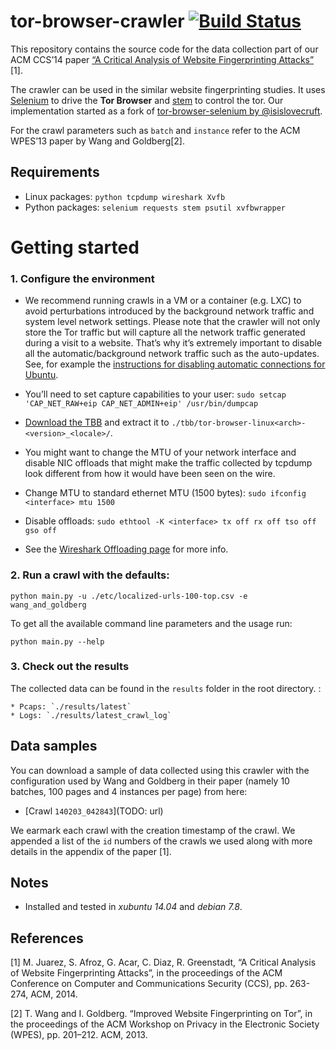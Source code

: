 tor-browser-crawler [![Build Status](https://travis-ci.org/webfp/tor-browser-crawler.svg)](https://travis-ci.org/webfp/tor-browser-crawler)
===============
This repository contains the source code for the data collection part of our ACM CCS’14 paper [“A Critical Analysis of Website Fingerprinting Attacks”](http://homes.esat.kuleuven.be/~mjuarezm/index_files/pdf/ccs14.pdf) [1].

The crawler can be used in the similar website fingerprinting studies. It uses [Selenium](https://selenium-python.readthedocs.org/) to drive the **Tor Browser** and [stem](https://stem.torproject.org/) to control the tor. Our implementation started as a fork of  [tor-browser-selenium by  @isislovecruft](https://github.com/isislovecruft/tor-browser-selenium).

For the crawl parameters such as `batch` and `instance` refer to the ACM WPES’13 paper by Wang and Goldberg[2].

Requirements
---------------
* Linux packages: ```python tcpdump wireshark Xvfb```
* Python packages: ```selenium requests stem psutil xvfbwrapper```

# Getting started

### 1. Configure the environment

* We recommend running crawls in a VM or a container (e.g. LXC) to avoid perturbations introduced by the background network traffic and system level network settings. Please note that the crawler will not only store the Tor traffic but will capture all the network traffic generated during a visit to a website. That’s why it’s extremely important to disable all the automatic/background network traffic such as the auto-updates. See, for example the [instructions for disabling automatic connections for Ubuntu](https://help.ubuntu.com/community/AutomaticConnections).

* You’ll need to set capture capabilities to your user: `sudo setcap 'CAP_NET_RAW+eip CAP_NET_ADMIN+eip' /usr/bin/dumpcap`

* [Download the TBB](https://www.torproject.org/download/download.html.en) and extract it to `./tbb/tor-browser-linux<arch>-<version>_<locale>/`.

* You might want to change the MTU of your network interface and disable NIC offloads that might make the traffic collected by tcpdump look different from how it would have been seen on the wire.

 * Change MTU to standard ethernet MTU (1500 bytes): `sudo ifconfig <interface> mtu 1500`

 * Disable offloads: `sudo ethtool -K <interface> tx off rx off tso off gso off`

 * See the [Wireshark Offloading page](https://wiki.wireshark.org/CaptureSetup/Offloading) for more info.



### 2. Run a crawl with the defaults:

```
python main.py -u ./etc/localized-urls-100-top.csv -e wang_and_goldberg
```

To get all the available command line parameters and the usage run:

```
python main.py --help
```

### 3. Check out the results

The collected data can be found in the `results` folder in the root directory. :

    * Pcaps: `./results/latest`
    * Logs: `./results/latest_crawl_log`


Data samples
-------------
You can download a sample of data collected using this crawler with the configuration used by Wang and Goldberg in their paper (namely 10 batches, 100 pages and 4 instances per page) from here:

* [Crawl `140203_042843`](TODO: url)

We earmark each crawl with the creation timestamp of the crawl. We appended a list of the `id` numbers of the crawls we used along with more details in the appendix of the paper [1].


Notes
-------
* Installed and tested in *xubuntu 14.04* and *debian 7.8*.


References
-------------

[1] M. Juarez, S. Afroz, G. Acar, C. Diaz, R. Greenstadt, “A Critical Analysis of Website Fingerprinting Attacks”, in the proceedings of the ACM Conference on Computer and Communications Security (CCS), pp. 263-274, ACM, 2014.

[2] T. Wang and I. Goldberg. “Improved Website Fingerprinting on Tor”, in the proceedings of the ACM Workshop on Privacy in the Electronic Society (WPES), pp. 201–212. ACM, 2013.
